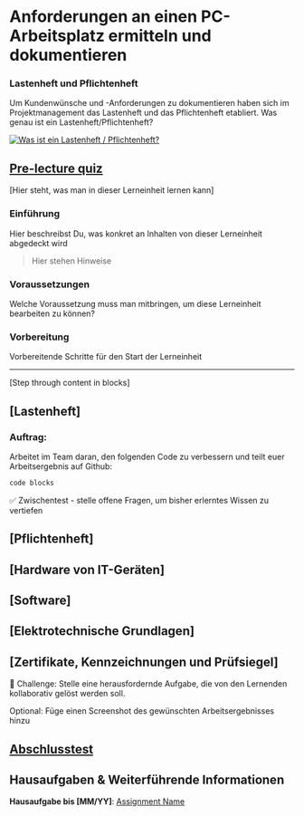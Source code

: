 # Anforderungen an einen PC-Arbeitsplatz ermitteln und dokumentieren

### Lastenheft und Pflichtenheft
Um Kundenwünsche und -Anforderungen zu dokumentieren haben sich im Projektmanagement das Lastenheft und das Pflichtenheft etabliert. Was genau ist ein Lastenheft/Pflichtenheft?

[![Was ist ein Lastenheft / Pflichtenheft?](https://img.youtube.com/vi/Wim8hgTv_OQ/0.jpg)](https://www.youtube.com/watch?v=Wim8hgTv_OQ)

## [Pre-lecture quiz](quiz-url)

[Hier steht, was man in dieser Lerneinheit lernen kann]

### Einführung

Hier beschreibst Du, was konkret an Inhalten von dieser Lerneinheit abgedeckt wird

> Hier stehen Hinweise

### Voraussetzungen

Welche Voraussetzung muss man mitbringen, um diese Lerneinheit bearbeiten zu können?

### Vorbereitung

Vorbereitende Schritte für den Start der Lerneinheit

---

[Step through content in blocks]

## [Lastenheft]

### Auftrag:

Arbeitet im Team daran, den folgenden Code zu verbessern und teilt euer Arbeitsergebnis auf Github:

```html
code blocks
```

✅ Zwischentest - stelle offene Fragen, um bisher erlerntes Wissen zu vertiefen

## [Pflichtenheft]

## [Hardware von IT-Geräten]

## [Software]

## [Elektrotechnische Grundlagen]

## [Zertifikate, Kennzeichnungen und Prüfsiegel]

🚀 Challenge: Stelle eine herausfordernde Aufgabe, die von den Lernenden kollaborativ gelöst werden soll.

Optional: Füge einen Screenshot des gewünschten Arbeitsergebnisses hinzu

## [Abschlusstest](quiz-url)

## Hausaufgaben & Weiterführende Informationen

**Hausaufgabe bis [MM/YY]**: [Assignment Name](assignment.md)